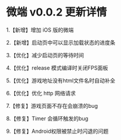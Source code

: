 # 微端 v0.0.2 更新详情
1.【新增】增加 iOS 版的微端

2.【新增】启动页中可以显示加载状态的进度条

3.【优化】减少启动页的等待时间

4.【优化】release 模式编译时关闭FPS面板

5.【优化】游戏地址没有html文件名时自动补全

6.【优化】优化 http 网络请求

7.【修复】游戏页面不存在会崩溃的bug

8.【修复】Timer 会循环触发的bug

9.【修复】Android权限被禁止时闪退的问题